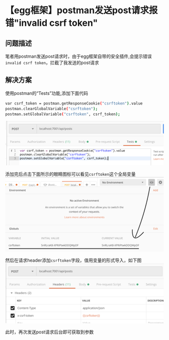 # 【egg框架】postman发送post请求报错"invalid csrf token"

## 问题描述

笔者用postman发送post请求时，由于egg框架自带的安全插件,会提示错误`invalid csrf token`，拦截了我发送的post请求

## 解决方案

使用postman的“Tests”功能,添加下面代码

```bash
var csrf_token = postman.getResponseCookie("csrftoken").value
postman.clearGlobalVariable("csrftoken");
postman.setGlobalVariable("csrftoken", csrf_token);
```

![图1](./【egg框架】post请求报错_invalid%20csrf%20token_/1.png)

添加完后点击下面所示的眼睛图标可以看见`csrftoken`这个全局变量
![图2](./【egg框架】post请求报错_invalid%20csrf%20token_/2.png)

然后在请求header添加`csrftoken`字段，值用变量的形式导入，如下图
![图3](./【egg框架】post请求报错_invalid%20csrf%20token_/3.png)

此时，再次发送post请求后台即可获取到参数

